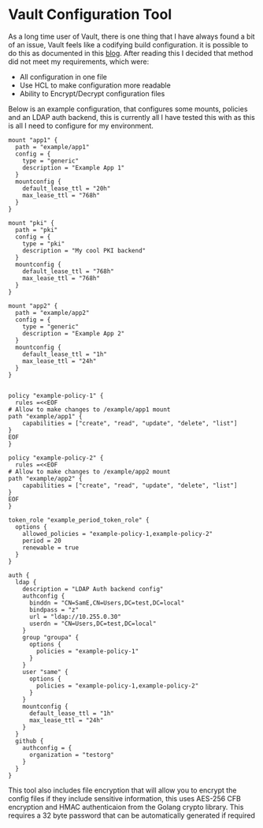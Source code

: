 # Vault Configuration Tool

As a long time user of Vault, there is one thing that I have always found a bit of an issue, Vault feels like a  codifying build configuration. it is possible to do this as documented in this [blog](https://www.hashicorp.com/blog/codifying-vault-policies-and-configuration/). After reading this I decided that method did not meet  my requirements, which were:
- All configuration in one file
- Use HCL to make configuration more readable
- Ability to Encrypt/Decrypt configuration files

Below is an example configuration, that configures some mounts, policies and an LDAP auth backend, this is currently all I have tested this with as this is all I need to configure for my environment.
  

```hcl
mount "app1" {
  path = "example/app1"
  config = {
    type = "generic"
    description = "Example App 1"
  }
  mountconfig {
    default_lease_ttl = "20h"
    max_lease_ttl = "768h"
  }
}

mount "pki" {
  path = "pki"
  config = {
    type = "pki"
    description = "My cool PKI backend"
  }
  mountconfig {
    default_lease_ttl = "768h"
    max_lease_ttl = "768h"
  }
}

mount "app2" {
  path = "example/app2"
  config = {
    type = "generic"
    description = "Example App 2"
  }
  mountconfig {
    default_lease_ttl = "1h"
    max_lease_ttl = "24h"
  }
}


policy "example-policy-1" {
  rules =<<EOF
# Allow to make changes to /example/app1 mount
path "example/app1" {
    capabilities = ["create", "read", "update", "delete", "list"]
}
EOF
}

policy "example-policy-2" {
  rules =<<EOF
# Allow to make changes to /example/app2 mount
path "example/app2" {
    capabilities = ["create", "read", "update", "delete", "list"]
}
EOF
}

token_role "example_period_token_role" {
  options {
    allowed_policies = "example-policy-1,example-policy-2"
    period = 20
    renewable = true
  }
}

auth {
  ldap {
    description = "LDAP Auth backend config"
    authconfig {
      binddn = "CN=SamE,CN=Users,DC=test,DC=local"
      bindpass = "z"
      url = "ldap://10.255.0.30"
      userdn = "CN=Users,DC=test,DC=local"
    }
    group "groupa" {
      options {
        policies = "example-policy-1"
      }
    }
    user "same" {
      options {
        policies = "example-policy-1,example-policy-2"
      }
    }
    mountconfig {
      default_lease_ttl = "1h"
      max_lease_ttl = "24h"
    }
  }
  github {
    authconfig = {
      organization = "testorg"
    }
  }
}
```

This tool also includes file encryption that will allow you to encrypt the config files if they include sensitive information, this uses AES-256 CFB encryption and HMAC authenticaion from the Golang crypto library. This requires a 32 byte password that can be automatically generated if required